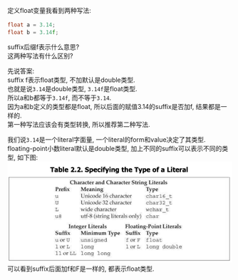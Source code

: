 定义float变量我看到两种写法:  
```cpp
float a = 3.14;
float b = 3.14f;
```
suffix后缀f表示什么意思?  
这两种写法有什么区别?  

先说答案:  
suffix f表示float类型, 不加默认是double类型.  
也就是说`3.14`是double类型, `3.14f`是float类型.   
所以a和b都等于`3.14f`, 而不等于`3.14`.    
因为a和b定义的类型都是float, 所以后面的赋值3.14的suffix是否加f, 结果都是一样的.  
第一种写法应该会有类型转换, 所以推荐第二种写法.

我们说`3.14`是一个literal字面量, 一个literal的form和value决定了其类型.  
floating-point小数literal默认是double类型, 加上不同的suffix可以表示不同的类型, 如下图:  
<img src="_images/literal_types.png">  
可以看到suffix后面加f和F是一样的, 都表示float类型.